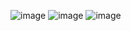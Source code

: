 ![image](https://user-images.githubusercontent.com/100043153/187033113-b6faadff-ba48-4de6-8ddd-f51b1927ac80.png)
![image](https://user-images.githubusercontent.com/100043153/187033162-9ee02a6d-b733-4ce2-b6e7-2828e438211a.png)
![image](https://user-images.githubusercontent.com/100043153/187033168-fe2a2351-0452-4a60-9751-156b2ffd51ca.png)
